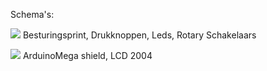 Schema's:

<p><a target="_blank" rel="noopener noreferrer" href="https://github.com/costonisp/Meetzender/documentation/besturings_print/Besturingsprint.jpg"><img src="https://github.com/costonisp/Meetzender/documentation/besturings_print/BesturingsprintTN.jpg" ></a>
Besturingsprint, Drukknoppen, Leds, Rotary Schakelaars</p>

<p><a target="_blank" rel="noopener noreferrer" href="https://github.com/costonisp/Meetzender/documentation/besturings_print/Display-ArduinoMega.jpg"><img src="https://github.com/costonisp/Meetzender/documentation/besturings_print/Display-ArduinoMegaTN.jpg"></a>
ArduinoMega shield, LCD 2004 </p>
